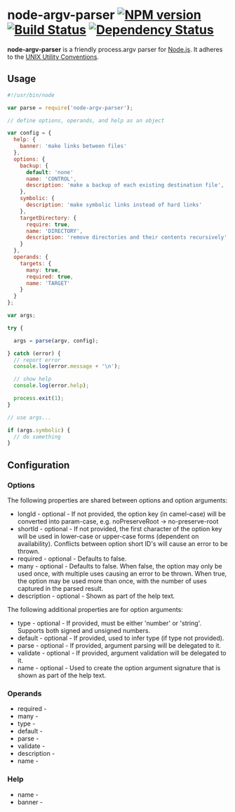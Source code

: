 # node-argv-parser [![NPM version][npm-image]][npm-url] [![Build Status][travis-image]][travis-url] [![Dependency Status][depstat-image]][depstat-url]

**node-argv-parser** is a friendly process.argv parser for [Node.js][nodejs]. It
adheres to the [UNIX Utility Conventions][utility-conventions].

## Usage

```javascript
#!/usr/bin/node

var parse = require('node-argv-parser');

// define options, operands, and help as an object

var config = {
  help: {
    banner: 'make links between files'
  },
  options: {
    backup: {
      default: 'none'
      name: 'CONTROL',
      description: 'make a backup of each existing destination file',
    },
    symbolic: {
      description: 'make symbolic links instead of hard links'
    },
    targetDirectory: {
      require: true,
      name: 'DIRECTORY',
      description: 'remove directories and their contents recursively'
    }
  },
  operands: {
    targets: {
      many: true,
      required: true,
      name: 'TARGET'
    }
  }
};

var args;

try {

  args = parse(argv, config);

} catch (error) {
  // report error
  console.log(error.message + '\n');

  // show help
  console.log(error.help);

  process.exit(1);
}

// use args...

if (args.symbolic) {
  // do something
}
```

## Configuration

### Options

The following properties are shared between options and option arguments:

- longId - optional - If not provided, the option key (in camel-case) will be
  converted into param-case, e.g. noPreserveRoot -> no-preserve-root
- shortId - optional - If not provided, the first character of the option key
  will be used in lower-case or upper-case forms (dependent on availability).
  Conflicts between option short ID's will cause an error to be thrown.
- required - optional - Defaults to false.
- many - optional - Defaults to false. When false, the option may only be used
  once, with multiple uses causing an error to be thrown. When true, the option
  may be used more than once, with the number of uses captured in the parsed
  result.
- description - optional - Shown as part of the help text.

The following additional properties are for option arguments:

- type - optional - If provided, must be either 'number' or 'string'. Supports
  both signed and unsigned numbers.
- default - optional - If provided, used to infer type (if type not provided). 
- parse - optional - If provided, argument parsing will be delegated to it.
- validate - optional - If provided, argument validation will be delegated to
  it.
- name - optional - Used to create the option argument signature that is shown
  as part of the help text.

### Operands

- required -
- many -
- type -
- default -
- parse -
- validate -
- description -
- name -

### Help

- name -
- banner -


[npm-url]: https://npmjs.org/package/node-argv-parser
[npm-image]: https://badge.fury.io/js/node-argv-parser
[travis-url]: http://travis-ci.org/justinfreitag/node-argv-parser
[travis-image]: https://travis-ci.org/justinfreitag/node-argv-parser.png?branch=master
[depstat-url]: https://david-dm.org/justinfreitag/node-argv-parser
[depstat-image]: https://david-dm.org/justinfreitag/node-argv-parser.png
[nodejs]: http://nodejs.org
[utility-conventions]: http://pubs.opengroup.org/onlinepubs/7908799/xbd/utilconv.html


